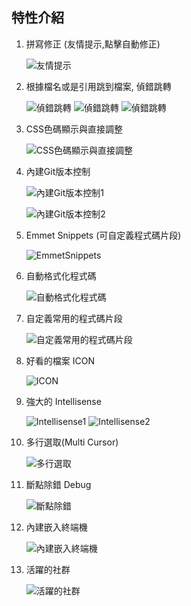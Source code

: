 ## 特性介紹

1. 拼寫修正 (友情提示,點擊自動修正)

   ![友情提示](./assets/feature-01.png)

2. 根據檔名或是引用跳到檔案, 偵錯跳轉

   ![偵錯跳轉](./assets/feature-02.png)
   ![偵錯跳轉](./assets/feature-02b.gif)
   ![偵錯跳轉](./assets/feature-02c.gif)

3. CSS色碼顯示與直接調整

   ![CSS色碼顯示與直接調整](./assets/feature-03.png)

4. 內建Git版本控制

   ![內建Git版本控制1](./assets/feature-04.png)

   ![內建Git版本控制2](./assets/feature-04b.png)

5. Emmet Snippets (可自定義程式碼片段)

   ![EmmetSnippets](./assets/feature-05.gif)

6. 自動格式化程式碼

   ![自動格式化程式碼](./assets/feature-06.gif)

7. 自定義常用的程式碼片段

   ![自定義常用的程式碼片段](./assets/feature-07.gif)

8. 好看的檔案 ICON

   ![ICON](./assets/feature-08.png)

9. 強大的 Intellisense

    ![Intellisense1](./assets/feature-09a.png)
    ![Intellisense2](./assets/feature-09b.png)

10. 多行選取(Multi Cursor)

    ![多行選取](./assets/feature-10.gif)

11. 斷點除錯 Debug

    ![斷點除錯](./assets/feature-11.png)


12. 內建嵌入終端機

    ![內建嵌入終端機](./assets/feature-12.png)


13. 活躍的社群

    ![活躍的社群](./assets/feature-13.png)
